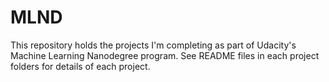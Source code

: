 # MLND
This repository holds the projects I'm completing as part of Udacity's Machine Learning Nanodegree program.  See README files in each project folders for details of each project.
